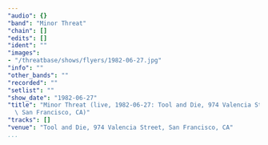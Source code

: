 ```yaml
---
"audio": {}
"band": "Minor Threat"
"chain": []
"edits": []
"ident": ""
"images":
- "/threatbase/shows/flyers/1982-06-27.jpg"
"info": ""
"other_bands": ""
"recorded": ""
"setlist": ""
"show_date": "1982-06-27"
"title": "Minor Threat (live, 1982-06-27: Tool and Die, 974 Valencia Street,\
  \ San Francisco, CA)"
"tracks": []
"venue": "Tool and Die, 974 Valencia Street, San Francisco, CA"
...
```

